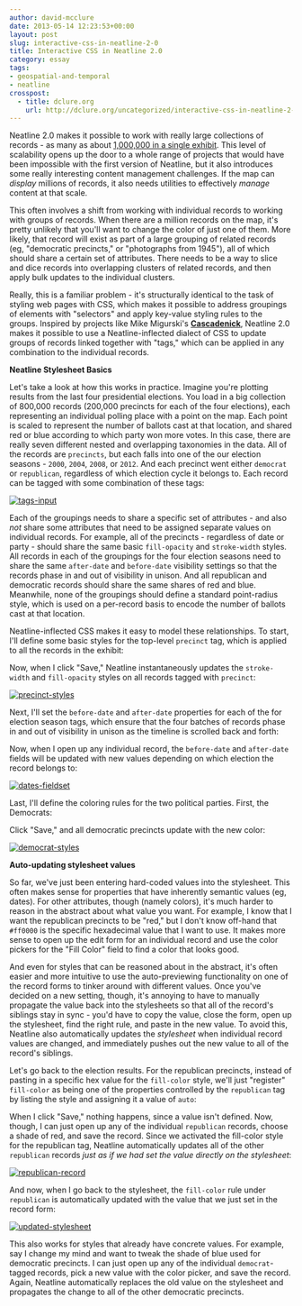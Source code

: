 ```yaml
---
author: david-mcclure
date: 2013-05-14 12:23:53+00:00
layout: post
slug: interactive-css-in-neatline-2-0
title: Interactive CSS in Neatline 2.0
category: essay
tags:
- geospatial-and-temporal
- neatline
crosspost:
  - title: dclure.org
    url: http://dclure.org/uncategorized/interactive-css-in-neatline-2-0/
---
```


Neatline 2.0 makes it possible to work with really large collections of records - as many as about [1,000,000 in a single exhibit](http://dclure.org/logs/neatline-one-million-records/). This level of scalability opens up the door to a whole range of projects that would have been impossible with the first version of Neatline, but it also introduces some really interesting content management challenges. If the map can _display_ millions of records, it also needs utilities to effectively _manage_ content at that scale.

This often involves a shift from working with individual records to working with groups of records. When there are a million records on the map, it's pretty unlikely that you'll want to change the color of just one of them. More likely, that record will exist as part of a large grouping of related records (eg, "democratic precincts," or "photographs from 1945"), all of which should share a certain set of attributes. There needs to be a way to slice and dice records into overlapping clusters of related records, and then apply bulk updates to the individual clusters.

Really, this is a familiar problem - it's structurally identical to the task of styling web pages with CSS, which makes it possible to address groupings of elements with "selectors" and apply key-value styling rules to the groups. Inspired by projects like Mike Migurski's [**Cascadenick**](https://github.com/mapnik/Cascadenik), Neatline 2.0 makes it possible to use a Neatline-inflected dialect of CSS to update groups of records linked together with "tags," which can be applied in any combination to the individual records.

**Neatline Stylesheet Basics**

Let's take a look at how this works in practice. Imagine you're plotting results from the last four presidential elections. You load in a big collection of 800,000 records (200,000 precincts for each of the four elections), each representing an individual polling place with a point on the map. Each point is scaled to represent the number of ballots cast at that location, and shared red or blue according to which party won more votes. In this case, there are really seven different nested and overlapping taxonomies in the data. All of the records are `precincts`, but each falls into one of the our election seasons - `2000`, `2004`, `2008`, or `2012`. And each precinct went either `democrat` or `republican`, regardless of which election cycle it belongs to. Each record can be tagged with some combination of these tags:

[![tags-input](http://static.scholarslab.org/wp-content/uploads/2013/05/tags-input.jpg)](http://static.scholarslab.org/wp-content/uploads/2013/05/tags-input.jpg)

Each of the groupings needs to share a specific set of attributes - and also _not_ share some attributes that need to be assigned separate values on individual records. For example, all of the precincts - regardless of date or party - should share the same basic `fill-opacity` and `stroke-width` styles. All records in each of the groupings for the four election seasons need to share the same `after-date` and `before-date` visibility settings so that the records phase in and out of visibility in unison. And all republican and democratic records should share the same shares of red and blue. Meanwhile, none of the groupings should define a standard point-radius style, which is used on a per-record basis to encode the number of ballots cast at that location.

Neatline-inflected CSS makes it easy to model these relationships. To start, I'll define some basic styles for the top-level `precinct` tag, which is applied to all the records in the exhibit:



Now, when I click "Save," Neatline instantaneously updates the `stroke-width` and `fill-opacity` styles on all records tagged with `precinct`:

[![precinct-styles](http://static.scholarslab.org/wp-content/uploads/2013/05/precinct-styles-1024x640.jpg)](http://static.scholarslab.org/wp-content/uploads/2013/05/precinct-styles.jpg)

Next, I'll set the `before-date` and `after-date` properties for each of the for election season tags, which ensure that the four batches of records phase in and out of visibility in unison as the timeline is scrolled back and forth:



Now, when I open up any individual record, the `before-date` and `after-date` fields will be updated with new values depending on which election the record belongs to:

[![dates-fieldset](http://static.scholarslab.org/wp-content/uploads/2013/05/dates-fieldset.jpg)](http://static.scholarslab.org/wp-content/uploads/2013/05/dates-fieldset.jpg)

Last, I'll define the coloring rules for the two political parties. First, the Democrats:



Click "Save," and all democratic precincts update with the new color:

[![democrat-styles](http://static.scholarslab.org/wp-content/uploads/2013/05/democrat-styles-1024x640.jpg)](http://static.scholarslab.org/wp-content/uploads/2013/05/democrat-styles.jpg)

**Auto-updating stylesheet values**

So far, we've just been entering hard-coded values into the stylesheet. This often makes sense for properties that have inherently semantic values (eg, dates). For other attributes, though (namely colors), it's much harder to reason in the abstract about what value you want. For example, I know that I want the republican precincts to be "red," but I don't know off-hand that `#ff0000` is the specific hexadecimal value that I want to use. It makes more sense to open up the edit form for an individual record and use the color pickers for the "Fill Color" field to find a color that looks good.

And even for styles that can be reasoned about in the abstract, it's often easier and more intuitive to use the auto-previewing functionality on one of the record forms to tinker around with different values. Once you've decided on a new setting, though, it's annoying to have to manually propagate the value back into the stylesheets so that all of the record's siblings stay in sync - you'd have to copy the value, close the form, open up the stylesheet, find the right rule, and paste in the new value. To avoid this, Neatline also automatically updates the _stylesheet_ when individual record values are changed, and immediately pushes out the new value to all of the record's siblings.

Let's go back to the election results. For the republican precincts, instead of pasting in a specific hex value for the `fill-color` style, we'll just "register" `fill-color` as being one of the properties controlled by the `republican` tag by listing the style and assigning it a value of `auto`:



When I click "Save," nothing happens, since a value isn't defined. Now, though, I can just open up any of the individual `republican` records, choose a shade of red, and save the record. Since we activated the fill-color style for the republican tag, Neatline automatically updates all of the other `republican` records _just as if we had set the value directly on the stylesheet_:

[![republican-record](http://static.scholarslab.org/wp-content/uploads/2013/05/republican-record-1024x640.jpg)](http://static.scholarslab.org/wp-content/uploads/2013/05/republican-record.jpg)

And now, when I go back to the stylesheet, the `fill-color` rule under `republican` is automatically updated with the value that we just set in the record form:

[![updated-stylesheet](http://static.scholarslab.org/wp-content/uploads/2013/05/updated-stylesheet.jpg)](http://static.scholarslab.org/wp-content/uploads/2013/05/updated-stylesheet.jpg)

This also works for styles that already have concrete values. For example, say I change my mind and want to tweak the shade of blue used for democratic precincts. I can just open up any of the individual `democrat`-tagged records, pick a new value with the color picker, and save the record. Again, Neatline automatically replaces the old value on the stylesheet and propagates the change to all of the other democratic precincts.

